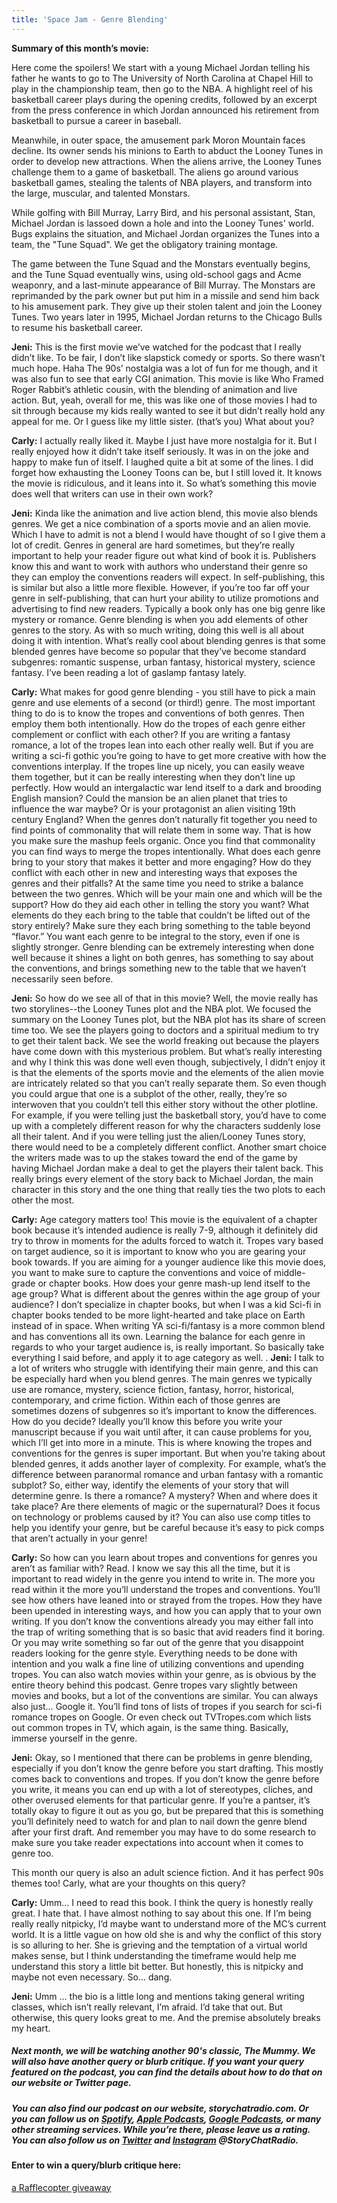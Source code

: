 ```yaml
---
title: 'Space Jam - Genre Blending'
---
```


**Summary of this month’s movie:**

Here come the spoilers! We start with a young Michael Jordan telling his father he wants to go to The University of North Carolina at Chapel Hill to play in the championship team, then go to the NBA. A highlight reel of his basketball career plays during the opening credits, followed by an excerpt from the press conference in which Jordan announced his retirement from basketball to pursue a career in baseball.

Meanwhile, in outer space, the amusement park Moron Mountain faces decline. Its owner sends his minions to Earth to abduct the Looney Tunes in order to develop new attractions. When the aliens arrive, the Looney Tunes challenge them to a game of basketball. The aliens go around various basketball games, stealing the talents of NBA players, and transform into the large, muscular, and talented Monstars.

While golfing with Bill Murray, Larry Bird, and his personal assistant, Stan, Michael Jordan is lassoed down a hole and into the Looney Tunes' world. Bugs explains the situation, and Michael Jordan organizes the Tunes into a team, the "Tune Squad". We get the obligatory training montage.

The game between the Tune Squad and the Monstars eventually begins, and the Tune Squad eventually wins, using old-school gags and Acme weaponry, and a last-minute appearance of Bill Murray. The Monstars are reprimanded by the park owner but put him in a missile and send him back to his amusement park. They give up their stolen talent and join the Looney Tunes. Two years later in 1995, Michael Jordan returns to the Chicago Bulls to resume his basketball career.

**Jeni:** This is the first movie we’ve watched for the podcast that I really didn’t like. To be fair, I don’t like slapstick comedy or sports. So there wasn’t much hope. Haha The 90s’ nostalgia was a lot of fun for me though, and it was also fun to see that early CGI animation. This movie is like Who Framed Roger Rabbit’s athletic cousin, with the blending of animation and live action. But, yeah, overall for me, this was like one of those movies I had to sit through because my kids really wanted to see it but didn’t really hold any appeal for me. Or I guess like my little sister. (that’s you) What about you?

**Carly:** I actually really liked it. Maybe I just have more nostalgia for it. But I really enjoyed how it didn’t take itself seriously. It was in on the joke and happy to make fun of itself. I laughed quite a bit at some of the lines. I did forget how exhausting the Looney Toons can be, but I still loved it. It knows the movie is ridiculous, and it leans into it. So what’s something this movie does well that writers can use in their own work? 

**Jeni:** Kinda like the animation and live action blend, this movie also blends genres. We get a nice combination of a sports movie and an alien movie. Which I have to admit is not a blend I would have thought of so I give them a lot of credit. Genres in general are hard sometimes, but they’re really important to help your reader figure out what kind of book it is. Publishers know this and want to work with authors who understand their genre so they can employ the conventions readers will expect. In self-publishing, this is similar but also a little more flexible. However, if you’re too far off your genre in self-publishing, that can hurt your ability to utilize promotions and advertising to find new readers. Typically a book only has one big genre like mystery or romance. Genre blending is when you add elements of other genres to the story. As with so much writing, doing this well is all about doing it with intention. What’s really cool about blending genres is that some blended genres have become so popular that they’ve become standard subgenres: romantic suspense, urban fantasy, historical mystery, science fantasy. I’ve been reading a lot of gaslamp fantasy lately.

**Carly:** What makes for good genre blending - you still have to pick a main genre and use elements of a second (or third!) genre. The most important thing to do is to know the tropes and conventions of both genres. Then employ them both intentionally. How do the tropes of each genre either complement or conflict with each other? If you are writing a fantasy romance, a lot of the tropes lean into each other really well. But if you are writing a sci-fi gothic you’re going to have to get more creative with how the conventions interplay. If the tropes line up nicely, you can easily weave them together, but it can be really interesting when they don’t line up perfectly. How would an intergalactic war lend itself to a dark and brooding English mansion? Could the mansion be an alien planet that tries to influence the war maybe? Or is your protagonist an alien visiting 19th century England? When the genres don’t naturally fit together you need to find points of commonality that will relate them in some way. That is how you make sure the mashup feels organic. Once you find that commonality you can find ways to merge the tropes intentionally. What does each genre bring to your story that makes it better and more engaging? How do they conflict with each other in new and interesting ways that exposes the genres and their pitfalls? At the same time you need to strike a balance between the two genres. Which will be your main one and which will be the support? How do they aid each other in telling the story you want? What elements do they each bring to the table that couldn’t be lifted out of the story entirely? Make sure they each bring something to the table beyond “flavor.” You want each genre to be integral to the story, even if one is slightly stronger. Genre blending can be extremely interesting when done well because it shines a light on both genres, has something to say about the conventions, and brings something new to the table that we haven’t necessarily seen before.

**Jeni:** So how do we see all of that in this movie? Well, the movie really has two storylines--the Looney Tunes plot and the NBA plot. We focused the summary on the Looney Tunes plot, but the NBA plot has its share of screen time too. We see the players going to doctors and a spiritual medium to try to get their talent back. We see the world freaking out because the players have come down with this mysterious problem. But what’s really interesting and why I think this was done well even though, subjectively, I didn’t enjoy it is that the elements of the sports movie and the elements of the alien movie are intricately related so that you can’t really separate them. So even though you could argue that one is a subplot of the other, really, they’re so interwoven that you couldn’t tell this either story without the other plotline. For example, if you were telling just the basketball story, you’d have to come up with a completely different reason for why the characters suddenly lose all their talent. And if you were telling just the alien/Looney Tunes story, there would need to be a completely different conflict. Another smart choice the writers made was to up the stakes toward the end of the game by having Michael Jordan make a deal to get the players their talent back. This really brings every element of the story back to Michael Jordan, the main character in this story and the one thing that really ties the two plots to each other the most. 

**Carly:** Age category matters too! This movie is the equivalent of a chapter book because it’s intended audience is really 7-9, although it definitely did try to throw in moments for the adults forced to watch it. Tropes vary based on target audience, so it is important to know who you are gearing your book towards. If you are aiming for a younger audience like this movie does, you want to make sure to capture the conventions and voice of middle-grade or chapter books. How does your genre mash-up lend itself to the age group? What is different about the genres within the age group of your audience? I don’t specialize in chapter books, but when I was a kid Sci-fi in chapter books tended to be more light-hearted and take place on Earth instead of in space. When writing YA sci-fi/fantasy is a more common blend and has conventions all its own. Learning the balance for each genre in regards to who your target audience is, is really important. So basically take everything I said before, and apply it to age category as well. 
. 
**Jeni:** I talk to a lot of writers who struggle with identifying their main genre, and this can be especially hard when you blend genres. The main genres we typically use are romance, mystery, science fiction, fantasy, horror, historical, contemporary, and crime fiction. Within each of those genres are sometimes dozens of subgenres so it’s important to know the differences. How do you decide? Ideally you’ll know this before you write your manuscript because if you wait until after, it can cause problems for you, which I’ll get into more in a minute. This is where knowing the tropes and conventions for the genres is super important. But when you’re taking about blended genres, it adds another layer of complexity. For example, what’s the difference between paranormal romance and urban fantasy with a romantic subplot? So, either way, identify the elements of your story that will determine genre. Is there a romance? A mystery? When and where does it take place? Are there elements of magic or the supernatural? Does it focus on technology or problems caused by it? You can also use comp titles to help you identify your genre, but be careful because it’s easy to pick comps that aren’t actually in your genre!

**Carly:** So how can you learn about tropes and conventions for genres you aren’t as familiar with? Read. I know we say this all the time, but it is important to read widely in the genre you intend to write in. The more you read within it the more you’ll understand the tropes and conventions. You’ll see how others have leaned into or strayed from the tropes. How they have been upended in interesting ways, and how you can apply that to your own writing. If you don’t know the conventions already you may either fall into the trap of writing something that is so basic that avid readers find it boring. Or you may write something so far out of the genre that you disappoint readers looking for the genre style. Everything needs to be done with intention and you walk a fine line of utilizing conventions and upending tropes. You can also watch movies within your genre, as is obvious by the entire theory behind this podcast. Genre tropes vary slightly between movies and books, but a lot of the conventions are similar. You can always also just… Google it. You’ll find tons of lists of tropes if you search for sci-fi romance tropes on Google. Or even check out TVTropes.com which lists out common tropes in TV, which again, is the same thing. Basically, immerse yourself in the genre. 

**Jeni:** Okay, so I mentioned that there can be problems in genre blending, especially if you don’t know the genre before you start drafting. This mostly comes back to conventions and tropes. If you don’t know the genre before you write, it means you can end up with a lot of stereotypes, cliches, and other overused elements for that particular genre. If you’re a pantser, it’s totally okay to figure it out as you go, but be prepared that this is something you’ll definitely need to watch for and plan to nail down the genre blend after your first draft. And remember you may have to do some research to make sure you take reader expectations into account when it comes to genre too. 

This month our query is also an adult science fiction. And it has perfect 90s themes too! Carly, what are your thoughts on this query?

**Carly:** Umm… I need to read this book. I think the query is honestly really great. I hate that. I have almost nothing to say about this one. If I’m being really really nitpicky, I’d maybe want to understand more of the MC’s current world. It is a little vague on how old she is and why the conflict of this story is so alluring to her. She is grieving and the temptation of a virtual world makes sense, but I think understanding the timeframe would help me understand this story a little bit better. But honestly, this is nitpicky and maybe not even necessary. So… dang.  

**Jeni:** Umm … the bio is a little long and mentions taking general writing classes, which isn’t really relevant, I’m afraid. I’d take that out. But otherwise, this query looks great to me. And the premise absolutely breaks my heart. 

##### Next month, we will be watching another 90's classic, _The Mummy_. We will also have another query or blurb critique. If you want your query featured on the podcast, you can find the details about how to do that on our website or Twitter page.  

##### You can also find our podcast on our website, storychatradio.com. Or you can follow us on [Spotify](https://open.spotify.com/show/3o7zYGOeJMHfKFdCrhlILb?target=_blank), [Apple Podcasts](https://podcasts.apple.com/us/podcast/story-chat-radio/id1483688097?target=_blank), [Google Podcasts](https://podcasts.google.com/?feed=aHR0cHM6Ly9zdG9yeWNoYXRyYWRpby5saWJzeW4uY29tL3Jzcw&ep=14), or many other streaming services. While you’re there, please leave us a rating. You can also follow us on [Twitter](http://www.twitter.com/storychatradio?target=_blank) and [Instagram](http://www.instagram.com/storychatradio?target=_blank) @StoryChatRadio.

#### Enter to win a query/blurb critique here:

<a class="rcptr" href="http://www.rafflecopter.com/rafl/display/aed251ca17/" rel="nofollow" data-raflid="aed251ca17" data-theme="classic" data-template="" id="rcwidget_jka0z05p">a Rafflecopter giveaway</a>
<script src="https://widget-prime.rafflecopter.com/launch.js"></script>

